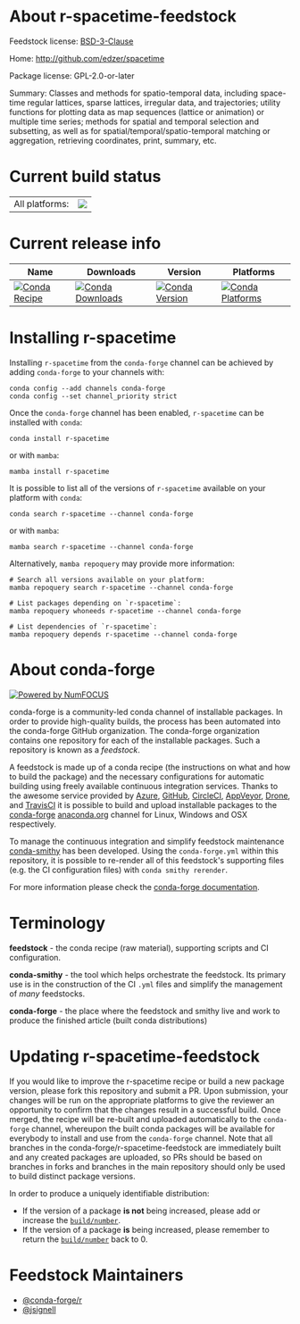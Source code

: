 About r-spacetime-feedstock
===========================

Feedstock license: [BSD-3-Clause](https://github.com/conda-forge/r-spacetime-feedstock/blob/main/LICENSE.txt)

Home: http://github.com/edzer/spacetime

Package license: GPL-2.0-or-later

Summary: Classes and methods for spatio-temporal data, including space-time regular lattices, sparse lattices, irregular data, and trajectories; utility functions for plotting data as map sequences (lattice or animation) or multiple time series; methods for spatial and temporal selection and subsetting, as well as for spatial/temporal/spatio-temporal matching or aggregation, retrieving coordinates, print, summary, etc.

Current build status
====================


<table><tr><td>All platforms:</td>
    <td>
      <a href="https://dev.azure.com/conda-forge/feedstock-builds/_build/latest?definitionId=1647&branchName=main">
        <img src="https://dev.azure.com/conda-forge/feedstock-builds/_apis/build/status/r-spacetime-feedstock?branchName=main">
      </a>
    </td>
  </tr>
</table>

Current release info
====================

| Name | Downloads | Version | Platforms |
| --- | --- | --- | --- |
| [![Conda Recipe](https://img.shields.io/badge/recipe-r--spacetime-green.svg)](https://anaconda.org/conda-forge/r-spacetime) | [![Conda Downloads](https://img.shields.io/conda/dn/conda-forge/r-spacetime.svg)](https://anaconda.org/conda-forge/r-spacetime) | [![Conda Version](https://img.shields.io/conda/vn/conda-forge/r-spacetime.svg)](https://anaconda.org/conda-forge/r-spacetime) | [![Conda Platforms](https://img.shields.io/conda/pn/conda-forge/r-spacetime.svg)](https://anaconda.org/conda-forge/r-spacetime) |

Installing r-spacetime
======================

Installing `r-spacetime` from the `conda-forge` channel can be achieved by adding `conda-forge` to your channels with:

```
conda config --add channels conda-forge
conda config --set channel_priority strict
```

Once the `conda-forge` channel has been enabled, `r-spacetime` can be installed with `conda`:

```
conda install r-spacetime
```

or with `mamba`:

```
mamba install r-spacetime
```

It is possible to list all of the versions of `r-spacetime` available on your platform with `conda`:

```
conda search r-spacetime --channel conda-forge
```

or with `mamba`:

```
mamba search r-spacetime --channel conda-forge
```

Alternatively, `mamba repoquery` may provide more information:

```
# Search all versions available on your platform:
mamba repoquery search r-spacetime --channel conda-forge

# List packages depending on `r-spacetime`:
mamba repoquery whoneeds r-spacetime --channel conda-forge

# List dependencies of `r-spacetime`:
mamba repoquery depends r-spacetime --channel conda-forge
```


About conda-forge
=================

[![Powered by
NumFOCUS](https://img.shields.io/badge/powered%20by-NumFOCUS-orange.svg?style=flat&colorA=E1523D&colorB=007D8A)](https://numfocus.org)

conda-forge is a community-led conda channel of installable packages.
In order to provide high-quality builds, the process has been automated into the
conda-forge GitHub organization. The conda-forge organization contains one repository
for each of the installable packages. Such a repository is known as a *feedstock*.

A feedstock is made up of a conda recipe (the instructions on what and how to build
the package) and the necessary configurations for automatic building using freely
available continuous integration services. Thanks to the awesome service provided by
[Azure](https://azure.microsoft.com/en-us/services/devops/), [GitHub](https://github.com/),
[CircleCI](https://circleci.com/), [AppVeyor](https://www.appveyor.com/),
[Drone](https://cloud.drone.io/welcome), and [TravisCI](https://travis-ci.com/)
it is possible to build and upload installable packages to the
[conda-forge](https://anaconda.org/conda-forge) [anaconda.org](https://anaconda.org/)
channel for Linux, Windows and OSX respectively.

To manage the continuous integration and simplify feedstock maintenance
[conda-smithy](https://github.com/conda-forge/conda-smithy) has been developed.
Using the ``conda-forge.yml`` within this repository, it is possible to re-render all of
this feedstock's supporting files (e.g. the CI configuration files) with ``conda smithy rerender``.

For more information please check the [conda-forge documentation](https://conda-forge.org/docs/).

Terminology
===========

**feedstock** - the conda recipe (raw material), supporting scripts and CI configuration.

**conda-smithy** - the tool which helps orchestrate the feedstock.
                   Its primary use is in the construction of the CI ``.yml`` files
                   and simplify the management of *many* feedstocks.

**conda-forge** - the place where the feedstock and smithy live and work to
                  produce the finished article (built conda distributions)


Updating r-spacetime-feedstock
==============================

If you would like to improve the r-spacetime recipe or build a new
package version, please fork this repository and submit a PR. Upon submission,
your changes will be run on the appropriate platforms to give the reviewer an
opportunity to confirm that the changes result in a successful build. Once
merged, the recipe will be re-built and uploaded automatically to the
`conda-forge` channel, whereupon the built conda packages will be available for
everybody to install and use from the `conda-forge` channel.
Note that all branches in the conda-forge/r-spacetime-feedstock are
immediately built and any created packages are uploaded, so PRs should be based
on branches in forks and branches in the main repository should only be used to
build distinct package versions.

In order to produce a uniquely identifiable distribution:
 * If the version of a package **is not** being increased, please add or increase
   the [``build/number``](https://docs.conda.io/projects/conda-build/en/latest/resources/define-metadata.html#build-number-and-string).
 * If the version of a package **is** being increased, please remember to return
   the [``build/number``](https://docs.conda.io/projects/conda-build/en/latest/resources/define-metadata.html#build-number-and-string)
   back to 0.

Feedstock Maintainers
=====================

* [@conda-forge/r](https://github.com/conda-forge/r/)
* [@jsignell](https://github.com/jsignell/)

